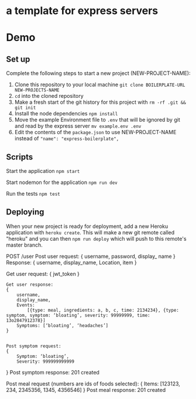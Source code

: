 # a template for express servers
# Demo


## Set up

Complete the following steps to start a new project (NEW-PROJECT-NAME):

1. Clone this repository to your local machine `git clone BOILERPLATE-URL NEW-PROJECTS-NAME`
2. `cd` into the cloned repository
3. Make a fresh start of the git history for this project with `rm -rf .git && git init`
4. Install the node dependencies `npm install`
5. Move the example Environment file to `.env` that will be ignored by git and read by the express server `mv example.env .env`
6. Edit the contents of the `package.json` to use NEW-PROJECT-NAME instead of `"name": "express-boilerplate",`

## Scripts

Start the application `npm start`

Start nodemon for the application `npm run dev`

Run the tests `npm test`

## Deploying

When your new project is ready for deployment, add a new Heroku application with `heroku create`. This will make a new git remote called "heroku" and you can then `npm run deploy` which will push to this remote's master branch.


POST /user
Post user request:
        {
                 username, 
                 password, 
                 display_ name
       }
        Response: 
        {
                username, 
display_name,
Location,
item
}
    
Get user request:
    {
jwt_token
}

    Get user response:
    {
        username,
        display_name,
        Events: 
            [{type: meal, ingredients: a, b, c, time: 2134234}, {type: symptom, symptom: ‘bloating’, severity: 99999999, time: 13o2847912378}]
        Symptoms: [‘bloating’, ‘headaches’]
    }


    Post symptom request:
    {
        Symptom: ‘bloating’,
        Severity: 999999999999
}
Post symptom response: 201 created

Post meal request (numbers are ids of foods selected): 
{
    Items: [123123, 234, 2345356, 1345, 4356546]
}
Post meal response: 201 created
